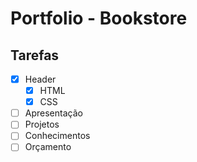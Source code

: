 # Portfolio - Bookstore
## Tarefas 

- [x] Header
    - [x] HTML
    - [x] CSS
- [ ] Apresentação
- [ ] Projetos
- [ ] Conhecimentos
- [ ] Orçamento